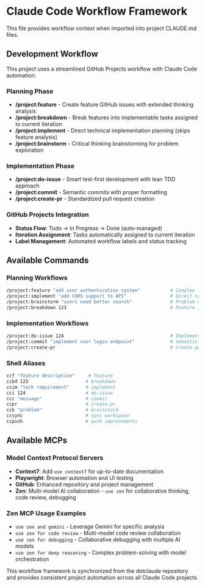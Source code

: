 # Claude Code Workflow Framework

This file provides workflow context when imported into project CLAUDE.md files.

## Development Workflow

This project uses a streamlined GitHub Projects workflow with Claude Code automation:

### Planning Phase
- **/project:feature** - Create feature GitHub issues with extended thinking analysis
- **/project:breakdown** - Break features into implementable tasks assigned to current iteration
- **/project:implement** - Direct technical implementation planning (skips feature analysis)
- **/project:brainstorm** - Critical thinking brainstorming for problem exploration

### Implementation Phase  
- **/project:do-issue** - Smart test-first development with lean TDD approach
- **/project:commit** - Semantic commits with proper formatting
- **/project:create-pr** - Standardized pull request creation

### GitHub Projects Integration
- **Status Flow**: Todo → In Progress → Done (auto-managed)
- **Iteration Assignment**: Tasks automatically assigned to current iteration
- **Label Management**: Automated workflow labels and status tracking

## Available Commands

### Planning Workflows
```bash
/project:feature "add user authentication system"           # Complex features
/project:implement "add CORS support to API"                # Direct technical tasks
/project:brainstorm "users need better search"              # Problem exploration
/project:breakdown 123                                      # Feature issue #123
```

### Implementation Workflows
```bash
/project:do-issue 124                                       # Implement task #124
/project:commit "implement user login endpoint"             # Semantic commit
/project:create-pr                                          # Create pull request
```

### Shell Aliases
```bash
ccf "feature description"     # feature
ccbd 123                     # breakdown
ccim "tech requirement"      # implement
cci 124                      # do-issue
ccc "message"                # commit
ccpr                         # create-pr
ccb "problem"                # brainstorm
ccsync                       # sync workspace
ccpush                       # push improvements
```

## Available MCPs

### Model Context Protocol Servers
- **Context7**: Add `use context7` for up-to-date documentation
- **Playwright**: Browser automation and UI testing
- **GitHub**: Enhanced repository and project management  
- **Zen**: Multi-model AI collaboration - `use zen` for collaborative thinking, code review, debugging

### Zen MCP Usage Examples
- `use zen and gemini` - Leverage Gemini for specific analysis
- `use zen for code review` - Multi-model code review collaboration
- `use zen for debugging` - Collaborative debugging with multiple AI models
- `use zen for deep reasoning` - Complex problem-solving with model orchestration

This workflow framework is synchronized from the dotclaude repository and provides consistent project automation across all Claude Code projects.